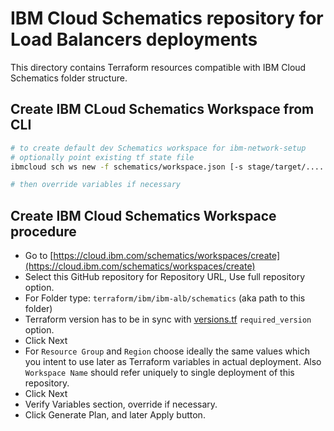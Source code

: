 # IBM Cloud Schematics repository for Load Balancers deployments

This directory contains Terraform resources compatible with IBM Cloud Schematics folder structure.

## Create IBM CLoud Schematics Workspace from CLI

```bash
# to create default dev Schematics workspace for ibm-network-setup
# optionally point existing tf state file
ibmcloud sch ws new -f schematics/workspace.json [-s stage/target/...../dev/terraform.tfstate]

# then override variables if necessary
```

## Create IBM Cloud Schematics Workspace procedure

* Go to [https://cloud.ibm.com/schematics/workspaces/create](https://cloud.ibm.com/schematics/workspaces/create)
* Select this GitHub repository for Repository URL, Use full repository option.
* For Folder type: `terraform/ibm/ibm-alb/schematics` (aka path to this folder)
* Terraform version has to be in sync with [versions.tf](versions.tf) `required_version` option.
* Click Next
* For `Resource Group` and `Region` choose ideally the same values which you intent to use later as Terraform variables in actual deployment. Also `Workspace Name` should refer uniquely to single deployment of this repository.
* Click Next
* Verify Variables section, override if necessary.
* Click Generate Plan, and later Apply button.
